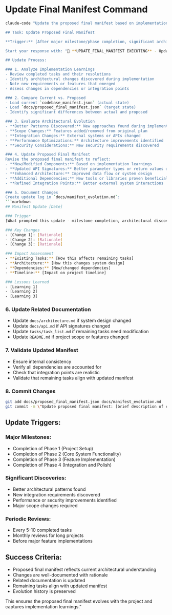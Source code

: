 # Update Final Manifest Command

```bash
claude-code "Update the proposed final manifest based on implementation learnings and project evolution.

## Task: Update Proposed Final Manifest

**Trigger:** [After major milestone/phase completion, significant architectural changes, or periodic review]

Start your response with: "📝 **UPDATE_FINAL_MANIFEST EXECUTING** - Updating proposed final manifest"

## Update Process:

### 1. Analyze Implementation Learnings
- Review completed tasks and their resolutions
- Identify architectural changes discovered during implementation
- Note new requirements or features that emerged
- Assess changes in dependencies or integration points

### 2. Compare Current vs. Proposed
- Load current `codebase_manifest.json` (actual state)
- Load `docs/proposed_final_manifest.json` (target state)
- Identify significant differences between actual and proposed

### 3. Evaluate Architectural Evolution
- **Better Patterns Discovered:** New approaches found during implementation
- **Scope Changes:** Features added/removed from original plan
- **Integration Changes:** External systems or APIs changed
- **Performance Optimizations:** Architecture improvements identified
- **Security Considerations:** New security requirements discovered

### 4. Update Proposed Final Manifest
Revise the proposed final manifest to reflect:
- **New/Modified Components:** Based on implementation learnings
- **Updated API Signatures:** Better parameter types or return values discovered
- **Enhanced Architecture:** Improved data flow or system design
- **Additional Dependencies:** New tools or libraries proven beneficial
- **Refined Integration Points:** Better external system interactions

### 5. Document Changes
Create update log in `docs/manifest_evolution.md`:
```markdown
## Manifest Update [Date]

### Trigger
[What prompted this update - milestone completion, architectural discovery, etc.]

### Key Changes
- [Change 1]: [Rationale]
- [Change 2]: [Rationale]
- [Change 3]: [Rationale]

### Impact Assessment
- **Existing Tasks:** [How this affects remaining tasks]
- **Architecture:** [How this changes system design]
- **Dependencies:** [New/changed dependencies]
- **Timeline:** [Impact on project timeline]

### Lessons Learned
- [Learning 1]
- [Learning 2]
- [Learning 3]
```

### 6. Update Related Documentation
- Update `docs/architecture.md` if system design changed
- Update `docs/api.md` if API signatures changed
- Update `tasks/task_list.md` if remaining tasks need modification
- Update `README.md` if project scope or features changed

### 7. Validate Updated Manifest
- Ensure internal consistency
- Verify all dependencies are accounted for
- Check that integration points are realistic
- Validate that remaining tasks align with updated manifest

### 8. Commit Changes
```bash
git add docs/proposed_final_manifest.json docs/manifest_evolution.md
git commit -m \"Update proposed final manifest: [brief description of changes]\"
```

## Update Triggers:

### Major Milestones:
- Completion of Phase 1 (Project Setup)
- Completion of Phase 2 (Core System Functionality)
- Completion of Phase 3 (Feature Implementation)
- Completion of Phase 4 (Integration and Polish)

### Significant Discoveries:
- Better architectural patterns found
- New integration requirements discovered
- Performance or security improvements identified
- Major scope changes required

### Periodic Reviews:
- Every 5-10 completed tasks
- Monthly reviews for long projects
- Before major feature implementations

## Success Criteria:
- Proposed final manifest reflects current architectural understanding
- Changes are well-documented with rationale
- Related documentation is updated
- Remaining tasks align with updated manifest
- Evolution history is preserved

This ensures the proposed final manifest evolves with the project and captures implementation learnings."
```